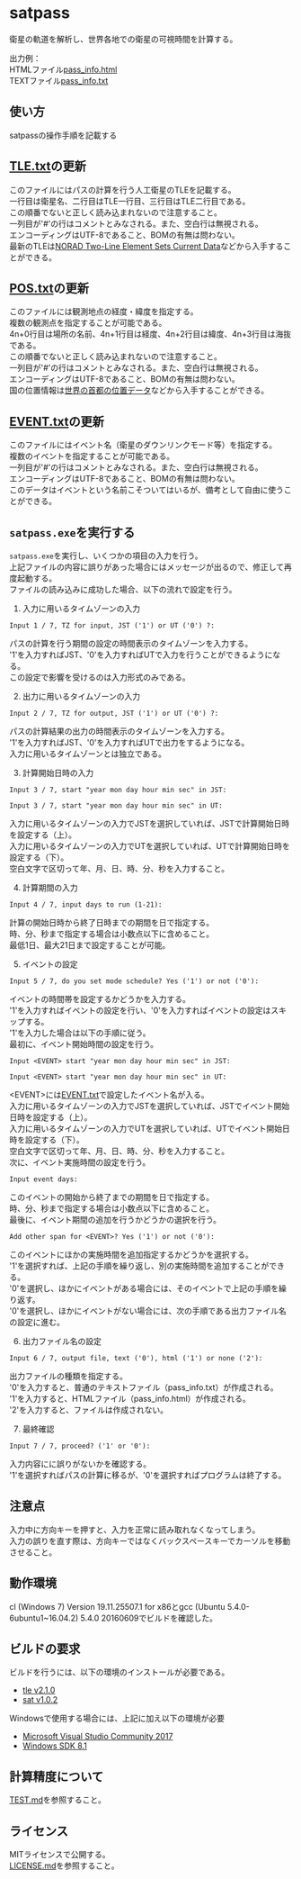 ﻿satpass
====
衛星の軌道を解析し、世界各地での衛星の可視時間を計算する。<br>

出力例：<br>
HTMLファイル[pass\_info.html](doc/pass_info.html)<br>
TEXTファイル[pass\_info.txt](doc/pass_info.txt)<br>

使い方
----
satpassの操作手順を記載する<br>

[TLE.txt](TLE.txt)の更新<br>
------
このファイルにはパスの計算を行う人工衛星のTLEを記載する。<br>
一行目は衛星名、二行目はTLE一行目、三行目はTLE二行目である。<br>
この順番でないと正しく読み込まれないので注意すること。<br>
一列目が'#'の行はコメントとみなされる。また、空白行は無視される。<br>
エンコーディングはUTF-8であること、BOMの有無は問わない。<br>
最新のTLEは[NORAD Two-Line Element Sets Current Data](http://www.celestrak.com/NORAD/elements/)などから入手することができる。

[POS.txt](POS.txt)の更新<br>
------
このファイルには観測地点の経度・緯度を指定する。<br>
複数の観測点を指定することが可能である。<br>
4n+0行目は場所の名前、4n+1行目は経度、4n+2行目は緯度、4n+3行目は海抜である。<br>
この順番でないと正しく読み込まれないので注意すること。<br>
一列目が'#'の行はコメントとみなされる。また、空白行は無視される。<br>
エンコーディングはUTF-8であること、BOMの有無は問わない。<br>
国の位置情報は[世界の首都の位置データ](http://www.amano-tec.com/data/world.html)などから入手することができる。

[EVENT.txt](EVENT.txt)の更新<br>
------
このファイルにはイベント名（衛星のダウンリンクモード等）を指定する。<br>
複数のイベントを指定することが可能である。<br>
一列目が'#'の行はコメントとみなされる。また、空白行は無視される。<br>
エンコーディングはUTF-8であること、BOMの有無は問わない。<br>
このデータはイベントという名前こそついてはいるが、備考として自由に使うことができる。<br>

`satpass.exe`を実行する<br>
------
`satpass.exe`を実行し、いくつかの項目の入力を行う。<br>
上記ファイルの内容に誤りがあった場合にはメッセージが出るので、修正して再度起動する。<br>
ファイルの読み込みに成功した場合、以下の流れで設定を行う。<br>

  1. 入力に用いるタイムゾーンの入力
  ```
  Input 1 / 7, TZ for input, JST ('1') or UT ('0') ?:
  ```
  パスの計算を行う期間の設定の時間表示のタイムゾーンを入力する。<br>
  '1'を入力すればJST、'0'を入力すればUTで入力を行うことができるようになる。<br>
  この設定で影響を受けるのは入力形式のみである。

  2. 出力に用いるタイムゾーンの入力
  ```
  Input 2 / 7, TZ for output, JST ('1') or UT ('0') ?:
  ```
  パスの計算結果の出力の時間表示のタイムゾーンを入力する。<br>
  '1'を入力すればJST、'0'を入力すればUTで出力をするようになる。<br>
  入力に用いるタイムゾーンとは独立である。

  3. 計算開始日時の入力
  ```
  Input 3 / 7, start "year mon day hour min sec" in JST:
  ```
  ```
  Input 3 / 7, start "year mon day hour min sec" in UT:
  ```
  入力に用いるタイムゾーンの入力でJSTを選択していれば、JSTで計算開始日時を設定する（上）。<br>
  入力に用いるタイムゾーンの入力でUTを選択していれば、UTで計算開始日時を設定する（下）。<br>
  空白文字で区切って年、月、日、時、分、秒を入力すること。<br>

  4. 計算期間の入力
  ```
  Input 4 / 7, input days to run (1-21):
  ```
  計算の開始日時から終了日時までの期間を日で指定する。<br>
  時、分、秒まで指定する場合は小数点以下に含めること。<br>
  最低1日、最大21日まで設定することが可能。<br>

  5. イベントの設定
  ```
  Input 5 / 7, do you set mode schedule? Yes ('1') or not ('0'):
  ```
  イベントの時間帯を設定するかどうかを入力する。<br>
  '1'を入力すればイベントの設定を行い、'0'を入力すればイベントの設定はスキップする。<br>
  '1'を入力した場合は以下の手順に従う。<br>
  最初に、イベント開始時間の設定を行う。
  ```
  Input <EVENT> start "year mon day hour min sec" in JST:
  ```
  ```
  Input <EVENT> start "year mon day hour min sec" in UT:
  ```
  \<EVENT\>には[EVENT.txt](EVENT.txt)で設定したイベント名が入る。<br>
  入力に用いるタイムゾーンの入力でJSTを選択していれば、JSTでイベント開始日時を設定する（上）。<br>
  入力に用いるタイムゾーンの入力でUTを選択していれば、UTでイベント開始日時を設定する（下）。<br>
  空白文字で区切って年、月、日、時、分、秒を入力すること。<br>
  次に、イベント実施時間の設定を行う。
  ```
  Input event days:
  ```
  このイベントの開始から終了までの期間を日で指定する。<br>
  時、分、秒まで指定する場合は小数点以下に含めること。<br>
  最後に、イベント期間の追加を行うかどうかの選択を行う。
  ```
  Add other span for <EVENT>? Yes ('1') or not ('0'):
  ```
  このイベントにほかの実施時間を追加指定するかどうかを選択する。<br>
  '1'を選択すれば、上記の手順を繰り返し、別の実施時間を追加することができる。<br>
  '0'を選択し、ほかにイベントがある場合には、そのイベントで上記の手順を繰り返す。<br>
  '0'を選択し、ほかにイベントがない場合には、次の手順である出力ファイル名の設定に進む。<br>

  6. 出力ファイル名の設定
  ```
  Input 6 / 7, output file, text ('0'), html ('1') or none ('2'):
  ```
  出力ファイルの種類を指定する。<br>
  '0'を入力すると、普通のテキストファイル（pass_info.txt）が作成される。<br>
  '1'を入力すると、HTMLファイル（pass_info.html）が作成される。<br>
  '2'を入力すると、ファイルは作成されない。<br>

  7. 最終確認
  ```
  Input 7 / 7, proceed? ('1' or '0'):
  ```
  入力内容にに誤りがないかを確認する。<br>
  '1'を選択すればパスの計算に移るが、'0'を選択すればプログラムは終了する。<br>

注意点
----
入力中に方向キーを押すと、入力を正常に読み取れなくなってしまう。<br>
入力の誤りを直す際は、方向キーではなくバックスペースキーでカーソルを移動させること。<br>

動作環境
----
cl (Windows 7) Version 19.11.25507.1 for x86とgcc (Ubuntu 5.4.0-6ubuntu1~16.04.2) 5.4.0 20160609でビルドを確認した。

ビルドの要求
----
ビルドを行うには、以下の環境のインストールが必要である。

 * [tle v2.1.0](https://github.com/mkaminaga/tle)
 * [sat v1.0.2](https://github.com/mkaminaga/sat)

Windowsで使用する場合には、上記に加え以下の環境が必要

 * [Microsoft Visual Studio Community 2017](https://www.microsoft.com/ja-jp/dev/products/community.aspx)
 * [Windows SDK 8.1](https://developer.microsoft.com/ja-jp/windows/downloads/windows-8-1-sdk)

計算精度について
----
[TEST.md](TEST.md)を参照すること。

ライセンス
----
MITライセンスで公開する。<br>
[LICENSE.md](LICENSE.md)を参照すること。